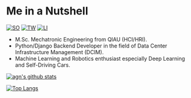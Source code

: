 # Me in a Nutshell

[![SO](https://img.shields.io/badge/stack-overflow-f59b42.svg?style=for-the-badge)](https://stackoverflow.com/users/3702377/benyamin-jafari)
[![TW](https://img.shields.io/badge/twitter-4daedb.svg?style=for-the-badge)](https://twitter.com/benyaminjmf)
[![LI](https://img.shields.io/badge/linked-in-007cb5.svg?style=for-the-badge)](http://www.linkedin.com/in/benyaminjmf)

 - M.Sc. Mechatronic Engineering from QIAU (HCI/HRI).
 - Python/Django Backend Developer in the field of Data Center Infrastructure Management (DCIM).
 - Machine Learning and Robotics enthusiast especially Deep Learning and Self-Driving Cars.


[![agn's github stats](https://github-readme-stats.vercel.app/api?username=LeoSirius&count_private=true&show_icons=true)](https://github.com/agn-7/agn7)

[![Top Langs](https://github-readme-stats.vercel.app/api/top-langs/?username=LeoSirius&count_private=true&show_icons=true&layout=compact)](https://github.com/agn-7/agn-7)
